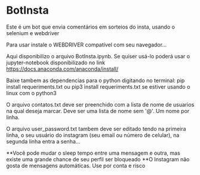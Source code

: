 # BotInsta
Este é um bot que envia comentários em sorteios do insta, usando o selenium e webdriver

Para usar instale o WEBDRIVER compatível com seu navegador...

Aqui disponibilizo o arquivo BotInsta.ipynb. Se quiser usá-lo poderá usar o jupyter-notebook disponibilizado no link https://docs.anaconda.com/anaconda/install/

Baixe tambem as dependencias para o python digitando no terminal: pip install requeriments.txt ou pip3 install requeriments.txt se estiver usando o linux com o python3

O arquivo contatos.txt deve ser preenchido com a lista de nome de usuarios na qual deseja marcar. Deve ser uma lista de nome sem '@'. Um nome por linha.

O arquivo user_password.txt tambem deve ser editado tendo na primeira linha, o seu usuário do instagram (seu email ou número de celular), na segunda linha entra a senha...

**Você pode mudar o sleep tempo entre uma mensagem e outra, mas existe uma grande chance de seu perfil ser bloqueado
**O Instagram não gosta de mensagens automáticas. Use por conta e risco
